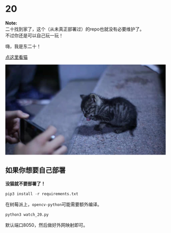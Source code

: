 # 20

**Note:**  
二十找到家了，这个（从未真正部署过）的repo也就没有必要维护了。  
不过你还是可以自己玩一玩！

嗨，我是东二十！

[点这里看猫]()

![20](resources/20.jpg)

## 如果你想要自己部署

**没猫就不要部署了！**

```python
pip3 install -r requirements.txt
```

在树莓派上，`opencv-python`可能需要额外编译。

```python
python3 watch_20.py
```

默认端口8050，然后做好外网映射即可。
